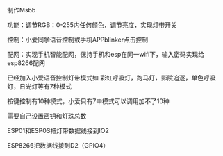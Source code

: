 制作Msbb

功能：调节RGB：0-255内任何颜色，调节亮度，实现灯带开关

控制：小爱同学语音控制或手机APPblinker点击控制

配网：实现手机智能配网，保持手机和esp在同一wifi下，输入密码实现给esp8266配网

已经加入小爱语音控制灯带模式如 彩虹呼吸灯，跑马灯，影院追逐，单色呼吸灯，日光灯等有7种模式

按键控制有10种模式，小爱只有7中模式可以调用加不了10种

需要自己设置密钥和灯珠总数

ESP01和ESP0S把灯带数据线接到IO2

ESP8266把数据线接到D2（GPIO4）
